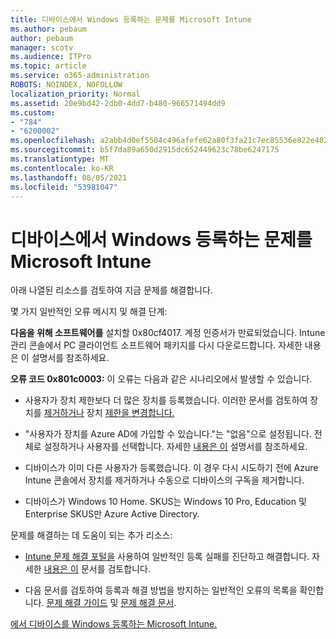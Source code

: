 ```yaml
---
title: 디바이스에서 Windows 등록하는 문제를 Microsoft Intune
ms.author: pebaum
author: pebaum
manager: scotv
ms.audience: ITPro
ms.topic: article
ms.service: o365-administration
ROBOTS: NOINDEX, NOFOLLOW
localization_priority: Normal
ms.assetid: 20e9bd42-2db0-4dd7-b480-966571494dd9
ms.custom:
- "784"
- "6200002"
ms.openlocfilehash: a2abb4d0ef5504c496afefe62a80f3fa21c7ec85536e822e402be33b3617b59e
ms.sourcegitcommit: b5f7da89a650d2915dc652449623c78be6247175
ms.translationtype: MT
ms.contentlocale: ko-KR
ms.lasthandoff: 08/05/2021
ms.locfileid: "53981047"
---
```

# <a name="troubleshoot-issues-with-enrolling-windows-devices-in-microsoft-intune"></a>디바이스에서 Windows 등록하는 문제를 Microsoft Intune

아래 나열된 리소스를 검토하여 지금 문제를 해결합니다.
  
몇 가지 일반적인 오류 메시지 및 해결 단계:
  
 **다음을 위해 소프트웨어를** 설치할 0x80cf4017. 계정 인증서가 만료되었습니다. Intune 관리 콘솔에서 PC 클라이언트 소프트웨어 패키지를 다시 다운로드합니다. 자세한 내용은 이 설명서를 참조하세요.
  
 **오류 코드 0x801c0003:** 이 오류는 다음과 같은 시나리오에서 발생할 수 있습니다.
  
-  사용자가 장치 제한보다 더 많은 장치를 등록했습니다. 이러한 문서를 검토하여 장치를 [제거하거나](https://docs.microsoft.com/intune/devices-wipe) 장치 [제한을 변경합니다.](https://docs.microsoft.com/intune/enrollment-restrictions-set#set-device-limit-restrictions)

-  "사용자가 장치를 Azure AD에 가입할 수 있습니다."는 "없음"으로 설정됩니다. 전체로 설정하거나 사용자를 선택합니다. 자세한 [내용은 이](https://docs.microsoft.com/azure/active-directory/device-management-azure-portal#configure-device-settings) 설명서를 참조하세요.

-  디바이스가 이미 다른 사용자가 등록했습니다. 이 경우 다시 시도하기 전에 Azure Intune 콘솔에서 장치를 제거하거나 수동으로 디바이스의 구독을 제거합니다.

-  디바이스가 Windows 10 Home. SKUS는 Windows 10 Pro, Education 및 Enterprise SKUS만 Azure Active Directory.

문제를 해결하는 데 도움이 되는 추가 리소스:
  
-  [Intune 문제 해결 포털을](https://devicemanagement.microsoft.com/#blade/Microsoft_Intune_DeviceSettings/TroubleshootBlade) 사용하여 일반적인 등록 실패를 진단하고 해결합니다. 자세한 [내용은 이](https://docs.microsoft.com/intune/help-desk-operators) 문서를 검토합니다.

-  다음 문서를 검토하여 등록과 해결 방법을 방지하는 일반적인 오류의 목록을 확인합니다. [문제 해결 가이드](https://support.microsoft.com/help/4089533/troubleshooting-windows-device-enrollment-problems-in-microsoft-intune) 및 [문제 해결 문서](https://docs.microsoft.com/troubleshoot/mem/intune/troubleshoot-device-enrollment-in-intune).

[에서 디바이스를 Windows 등록하는 Microsoft Intune.](https://docs.microsoft.com/intune/windows-enroll)
